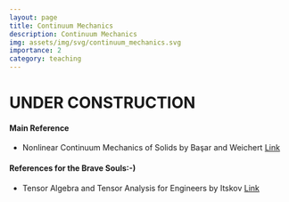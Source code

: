 ```yaml
---
layout: page
title: Continuum Mechanics
description: Continuum Mechanics
img: assets/img/svg/continuum_mechanics.svg
importance: 2
category: teaching
---
```


# UNDER CONSTRUCTION

#### Main Reference

- Nonlinear Continuum Mechanics of Solids by Başar and Weichert [Link](https://link.springer.com/book/10.1007/978-3-662-04299-1)

#### References for the Brave Souls:-)

- Tensor Algebra and Tensor Analysis for Engineers by Itskov [Link](https://link.springer.com/book/10.1007/978-3-319-98806-1)
